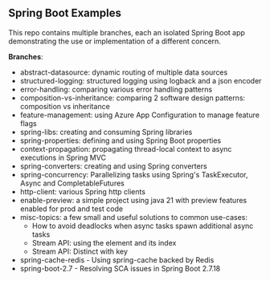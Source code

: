 ## Spring Boot Examples

This repo contains multiple branches, each an isolated Spring Boot app demonstrating the use or implementation of a
different concern.

**Branches**:

* abstract-datasource: dynamic routing of multiple data sources
* structured-logging: structured logging using logback and a json encoder
* error-handling: comparing various error handling patterns
* composition-vs-inheritance: comparing 2 software design patterns: composition vs inheritance
* feature-management: using Azure App Configuration to manage feature flags
* spring-libs: creating and consuming Spring libraries
* spring-properties: defining and using Spring Boot properties
* context-propagation: propagating thread-local context to async executions in Spring MVC
* spring-converters: creating and using Spring converters
* spring-concurrency: Parallelizing tasks using Spring's TaskExecutor, Async and CompletableFutures
* http-client: various Spring http clients
* enable-preview: a simple project using java 21 with preview features enabled for prod and test code
* misc-topics: a few small and useful solutions to common use-cases:
    * How to avoid deadlocks when async tasks spawn additional async tasks
    * Stream API: using the element and its index
    * Stream API: Distinct with key
* spring-cache-redis - Using spring-cache backed by Redis
* spring-boot-2.7 - Resolving SCA issues in Spring Boot 2.7.18

